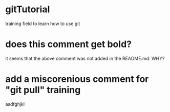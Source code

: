 # gitTutorial
training field to learn how to use git

# does this comment get bold?
it seems that the above comment was not added in the README.md. WHY?

# add a miscorenious comment for "git pull" training
asdfghjkl
